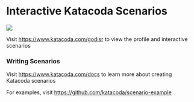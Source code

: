 # Interactive Katacoda Scenarios

[![](http://shields.katacoda.com/katacoda/godisr/count.svg)](https://www.katacoda.com/godisr "Get your profile on Katacoda.com")

Visit https://www.katacoda.com/godisr to view the profile and interactive scenarios

### Writing Scenarios
Visit https://www.katacoda.com/docs to learn more about creating Katacoda scenarios

For examples, visit https://github.com/katacoda/scenario-example
